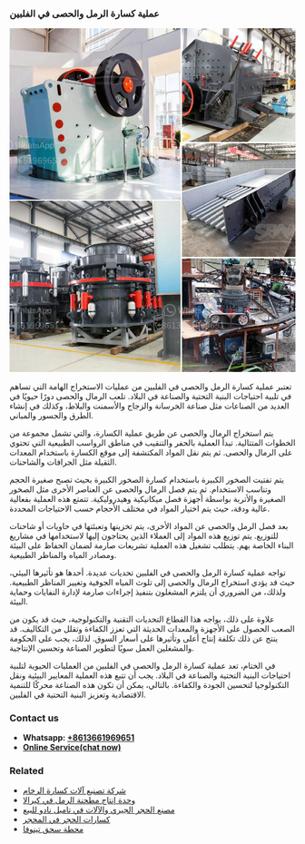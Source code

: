 <h3>عملية كسارة الرمل والحصى في الفلبين</h3><img src='1701852537.jpg' alt=''><p>تعتبر عملية كسارة الرمل والحصى في الفلبين من عمليات الاستخراج الهامة التي تساهم في تلبية احتياجات البنية التحتية والصناعة في البلاد. تلعب الرمال والحصى دورًا حيويًا في العديد من الصناعات مثل صناعة الخرسانة والزجاج والأسمنت والبلاط، وكذلك في إنشاء الطرق والجسور والمباني.</p><p>يتم استخراج الرمال والحصى عن طريق عملية الكسارة، والتي تشمل مجموعة من الخطوات المتتالية. تبدأ العملية بالحفر والتنقيب في مناطق الرواسب الطبيعية التي تحتوي على الرمال والحصى. ثم يتم نقل المواد المكتشفة إلى موقع الكسارة باستخدام المعدات الثقيلة مثل الجرافات والشاحنات.</p><p>يتم تفتيت الصخور الكبيرة باستخدام كسارة الصخور الكبيرة بحيث تصبح صغيرة الحجم وتناسب الاستخدام. ثم يتم فصل الرمال والحصى عن العناصر الأخرى مثل الصخور الصغيرة والأتربة بواسطة أجهزة فصل ميكانيكية وهيدروليكية. تتمتع هذه العملية بفعالية عالية ودقة، حيث يتم اختيار المواد في مختلف الأحجام حسب الاحتياجات المحددة.</p><p>بعد فصل الرمل والحصى عن المواد الأخرى، يتم تخزينها وتعبئتها في حاويات أو شاحنات للتوزيع. يتم توزيع هذه المواد إلى العملاء الذين يحتاجون إليها لاستخدامها في مشاريع البناء الخاصة بهم. يتطلب تشغيل هذه العملية تشريعات صارمة لضمان الحفاظ على البيئة ومصادر المياه والمناظر الطبيعية.</p><p>تواجه عملية كسارة الرمل والحصى في الفلبين تحديات عديدة. أحدها هو تأثيرها البيئي، حيث قد يؤدي استخراج الرمال والحصى إلى تلوث المياه الجوفية وتغيير المناظر الطبيعية. ولذلك، من الضروري أن يلتزم المشغلون بتنفيذ إجراءات صارمة لإدارة النفايات وحماية البيئة.</p><p>علاوة على ذلك، يواجه هذا القطاع التحديات التقنية والتكنولوجية، حيث قد يكون من الصعب الحصول على الأجهزة والمعدات الحديثة التي تعزز الكفاءة وتقلل من التكاليف. قد ينتج عن ذلك تكلفة إنتاج أعلى وتأثيرها على أسعار السوق. لذلك، يجب على الحكومة والمشغلين العمل سويًا لتطوير الصناعة وتحسين الإنتاجية.</p><p>في الختام، تعد عملية كسارة الرمل والحصى في الفلبين من العمليات الحيوية لتلبية احتياجات البنية التحتية والصناعة في البلاد. يجب أن تتبع هذه العملية المعايير البيئية ونقل التكنولوجيا لتحسين الجودة والكفاءة. بالتالي، يمكن أن تكون هذه الصناعة محركًا للتنمية الاقتصادية وتعزيز البنية التحتية في الفلبين.</p><h3>Contact us</h3><ul><li><strong>Whatsapp:&nbsp;<a href="https://wa.me/8613661969651">+8613661969651</a></strong></li><li><a href="https://swt.shibang-china.com/?git&amp;zhl&amp;عملية كسارة الرمل والحصى في الفلبين"><strong>Online Service(chat now)</strong></a></li></ul><h3>Related</h3><ul><li><a href='شركة تصنيع آلات كسارة الرخام.md'>شركة تصنيع آلات كسارة الرخام</a></li><li><a href='وحدة إنتاج مطحنة الرمل في كيرالا.md'>وحدة إنتاج مطحنة الرمل في كيرالا</a></li><li><a href='مصنع الحجر الجيري والآلات في تاميل نادو للبيع.md'>مصنع الحجر الجيري والآلات في تاميل نادو للبيع</a></li><li><a href='كسارات الحجر في المحجر.md'>كسارات الحجر في المحجر</a></li><li><a href='محطة سحق تينوفا.md'>محطة سحق تينوفا</a></li></ul>